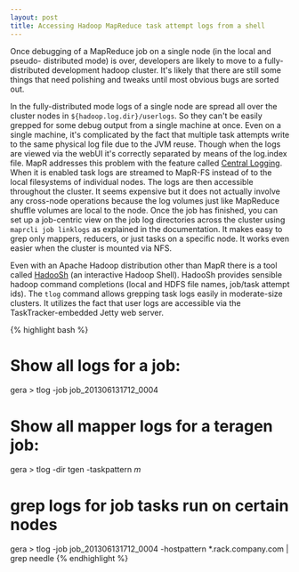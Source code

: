 ```yaml
---
layout: post
title: Accessing Hadoop MapReduce task attempt logs from a shell
---
```


Once debugging of a MapReduce job on a single node (in the local and pseudo-
distributed mode) is over, developers are likely to move to a fully-distributed
development hadoop cluster. It's likely that there are still some things that
need polishing and tweaks until most obvious bugs are sorted out.

In the fully-distributed mode logs of a single node are spread all over the 
cluster nodes in `${hadoop.log.dir}/userlogs`. So they can't be easily
grepped for some debug output from a single machine at once. Even on a single
machine, it's complicated by the fact that multiple task attempts write to the
same physical log file due to the JVM reuse. Though when the logs are viewed
via the webUI it's correctly separated by means of the log.index file. MapR
addresses this problem with the feature called [Central Logging][1]. When it is
enabled task logs are streamed to MapR-FS instead of to the local filesystems
of individual nodes. The logs are then accessible throughout the cluster.
It seems expensive but it does not actually involve any cross-node operations
because the log volumes just like MapReduce shuffle volumes are local to the
node. Once the job has finished, you can set up a job-centric view on the job
log directories across the cluster using `maprcli job linklogs` as explained
in the documentation. It makes easy to grep only mappers, reducers, or just
tasks on a specific node. It works even easier when the cluster is mounted via
NFS.

Even with an Apache Hadoop distribution other than MapR there is a tool called
[HadooSh][2] (an interactive Hadoop Shell). HadooSh provides sensible hadoop
command completions (local and HDFS file names, job/task attempt ids). The
`tlog` command allows grepping task logs easily in moderate-size clusters. It
utilizes the fact that user logs are accessible via the TaskTracker-embedded 
Jetty web server.
 
{% highlight bash %}
# Show all logs for a job:
gera > tlog -job job_201306131712_0004

# Show all mapper logs for a teragen job:
gera > tlog -dir tgen -taskpattern *_m_*

# grep logs for job tasks run on certain nodes
gera > tlog -job job_201306131712_0004 -hostpattern *.rack.company.com | grep needle
{% endhighlight %}

[1]: http://www.mapr.com/doc/display/MapR/Centralized+Logging
[2]: https://github.com/cbeav/hadoosh
